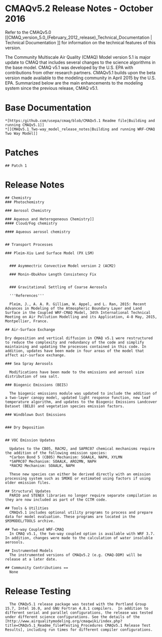 CMAQv5.2 Release Notes - October 2016
=====================================

Refer to the CMAQv5.0 [[CMAQ_version_5.0_(February_2012_release)_Technical_Documentation | Technical Documentation ]] for information on the technical features of this version.<br>


The Community Multiscale Air Quality (CMAQ) Model version 5.1 is major update to CMAQ that includes several changes to the science algorithms in the base model.  CMAQ v5.1 was developed by the U.S. EPA with contributions from other research partners. CMAQv5.1 builds upon the beta version made available to the modeling community in April 2015 by the U.S. EPA.  Summarized below are the main enhancements to the modeling system since the previous release, CMAQ v5.1. 

# Base Documentation
    *[https:/github.com/usepa/cmaq/blob/CMAQv5.1 Readme file|Building and running CMAQv5.1]]
    *[[CMAQv5.1_Two-way_model_release_notes|Building and running WRF-CMAQ Two Way Model]]

# Patches 
    ## Patch 1 

# Release Notes

    ## Chemistry 
    ### Photochemistry 

    ### Aerosol Chemistry 

    ### Aqueous and Heterogeneous Chemistry]]
    #### Cloud/Fog chemistry

    #### Aqueous aerosol chemistry


    ## Transport Processes 
      
    ### Pleim-Xiu Land Surface Model (PX LSM)

      
      ### Asymmectric Convective Model version 2 (ACM2)

      ### Monin-Obukhov Length Consistency Fix


      ### Gravitational Settling of Coarse Aerosols

      '''References'''

      Pleim, J., A. A. R. Gilliam, W. Appel, and L. Ran, 2015: Recent Advances in Modeling of the Atmospheric Boundary Layer and Land Surface in the Coupled WRF-CMAQ Model, 34th International Technical Meeting on Air Pollution Modelling and its Application, 4-8 May, 2015, Montpellier, France.

    ## Air-Surface Exchange 

    Dry deposition and vertical diffusion in CMAQ v5.1 were restructured to reduce the complexity and redundancy of the code and simplify maintaining and updating the processes contained in this code. In addition, updates have been made in four areas of the model that affect air-surface exchange.

    ### Sea Spray Aerosols

      Modifications have been made to the emissions and aerosol size distribution of sea salt.

    ### Biogenic Emissions (BEIS)

      The biogenic emissions module was updated to include the addition of a two-layer canopy model, updated light response function, new leaf temperature algorithm, and updates to the Biogenic Emissions Landcover Dataset (BELD) and vegetation species emission factors.

    ### Windblown Dust Emissions


    ### Dry Deposition


    ## VOC Emission Updates

      Updates to the CB05, RACM2, and SAPRC07 chemical mechanisms require the addition of the following emission species:
      *Carbon Bond 5 (CB05) Mechanism: SOAALK, NAPH, XYLMN
      *SAPRC07 Mechanism: SOAALK, ARO2MN, NAPH
      *RACM2 Mechanism: SOAALK, NAPH

      These new species can either be derived directly with an emission processing system such as SMOKE or estimated using factors if using older emission files.

    ## Structural Updates
      PARIO and STENEX libraries no longer require separate compilation as they are now included as part of the CCTM code.

    ## Tools & Utilities
      CMAQv5.1 includes optional utility programs to process and prepare data for model evaluation. These programs are located in the $M3MODEL/TOOLS archive.

    ## Two-way Coupled WRF-CMAQ
      In CMAQ v5.1, the two-way coupled option is available with WRF 3.7. In addition, changes were made to the calculation of water insoluble aerosols.

    ## Instrumented Models
      The instrumented versions of CMAQv5.2 (e.g. CMAQ-DDM) will be release at a later date.

    ## Community Contributions ==
      None

# Release Testing

      The CMAQv5.1 release package was tested with the Portland Group 15.7, Intel 16.0, and GNU Fortran 4.8.1 compilers.  In addition to different serial and parallel configurations, the release was tested under different science configurations. See the details of the [http://www.airqualitymodeling.org/cmaqwiki/index.php?title=CMAQv5.1_Readme_file#Testing_Procedures CMAQv5.1 Release Test Results], including run times for different compiler configurations.
